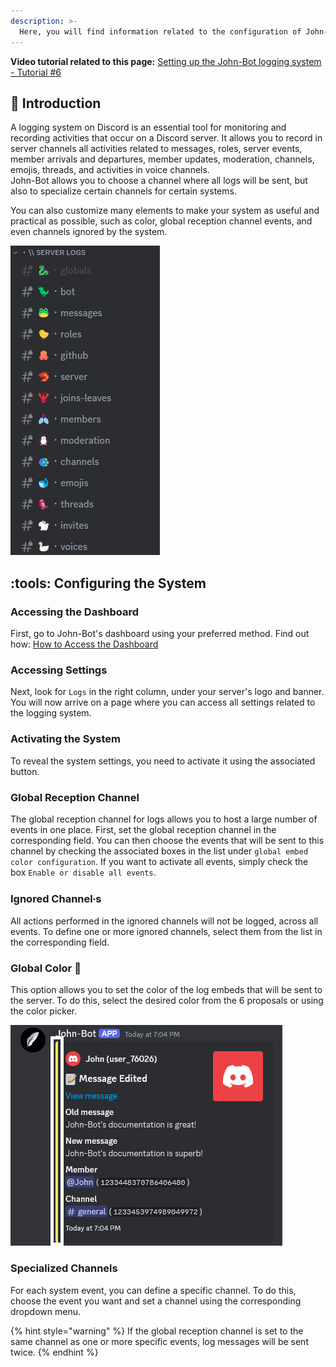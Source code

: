 ```yaml
---
description: >-
  Here, you will find information related to the configuration of John-Bot's logging system.
---
```


**Video tutorial related to this page:** [Setting up the John-Bot logging system - Tutorial #6](https://jnbt.xyz/tutorials/logs)

## :rocket: Introduction
A logging system on Discord is an essential tool for monitoring and recording activities that occur on a Discord server. It allows you to record in server channels all activities related to messages, roles, server events, member arrivals and departures, member updates, moderation, channels, emojis, threads, and activities in voice channels.
<br/> John-Bot allows you to choose a channel where all logs will be sent, but also to specialize certain channels for certain systems.

You can also customize many elements to make your system as useful and practical as possible, such as color, global reception channel events, and even channels ignored by the system.

![Example of a logging system on a Discord server](../../.gitbook/assets/logs_example.png)

## :tools: Configuring the System

### Accessing the Dashboard

First, go to John-Bot's dashboard using your preferred method. Find out how: [How to Access the Dashboard](../../guide/guide.md#pushpin-access-the-dashboard)

### Accessing Settings

Next, look for `Logs` in the right column, under your server's logo and banner. You will now arrive on a page where you can access all settings related to the logging system.

### Activating the System

To reveal the system settings, you need to activate it using the associated button.

### Global Reception Channel

The global reception channel for logs allows you to host a large number of events in one place. First, set the global reception channel in the corresponding field. You can then choose the events that will be sent to this channel by checking the associated boxes in the list under `global embed color configuration`. If you want to activate all events, simply check the box `Enable or disable all events`.

### Ignored Channel⸱s

All actions performed in the ignored channels will not be logged, across all events. To define one or more ignored channels, select them from the list in the corresponding field.

### Global Color :gem:

This option allows you to set the color of the log embeds that will be sent to the server. To do this, select the desired color from the 6 proposals or using the color picker.

![Example of a log message on a Discord server with the embed color highlighted](../../.gitbook/assets/logs_color_exeample.png)

### Specialized Channels

For each system event, you can define a specific channel. To do this, choose the event you want and set a channel using the corresponding dropdown menu.

{% hint style="warning" %}
If the global reception channel is set to the same channel as one or more specific events, log messages will be sent twice.
{% endhint %}